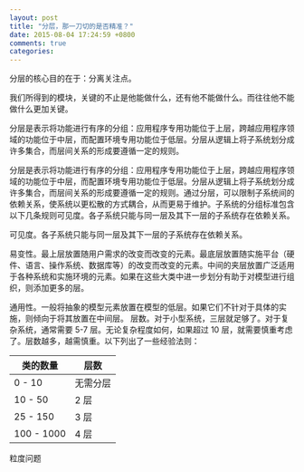 ```yaml
---
layout: post
title: "分层，那一刀切的是否精准？"
date: 2015-08-04 17:24:59 +0800
comments: true
categories: 
---
```

<!--more-->


分层的核心目的在于：分离关注点。

我们所得到的模块，关键的不止是他能做什么，还有他不能做什么。而往往他不能做什么更加关键。

分层是表示将功能进行有序的分组：应用程序专用功能位于上层，跨越应用程序领域的功能位于中层，而配置环境专用功能位于低层。分层从逻辑上将子系统划分成许多集合，而层间关系的形成要遵循一定的规则。

分层是表示将功能进行有序的分组：应用程序专用功能位于上层，跨越应用程序领域的功能位于中层，而配置环境专用功能位于低层。分层从逻辑上将子系统划分成许多集合，而层间关系的形成要遵循一定的规则。通过分层，可以限制子系统间的依赖关系，使系统以更松散的方式耦合，从而更易于维护。子系统的分组标准包含以下几条规则可见度。各子系统只能与同一层及其下一层的子系统存在依赖关系。

可见度。各子系统只能与同一层及其下一层的子系统存在依赖关系。

易变性。最上层放置随用户需求的改变而改变的元素。最底层放置随实施平台（硬件、语言、操作系统、数据库等）的改变而改变的元素。中间的夹层放置广泛适用于各种系统和实施环境的元素。如果在这些大类中进一步划分有助于对模型进行组织，则添加更多的层。 

通用性。一般将抽象的模型元素放置在模型的低层。如果它们不针对于具体的实施，则倾向于将其放置在中间层。 
层数。对于小型系统，三层就足够了。对于复杂系统，通常需要 5-7 层。无论复杂程度如何，如果超过 10 层，就需要慎重考虑了。层数越多，越需慎重。以下列出了一些经验法则：


类的数量 | 层数
---|----
0 - 10 |无需分层
10 - 50| 2 层
25 - 150| 3 层
100 - 1000| 4 层


粒度问题
